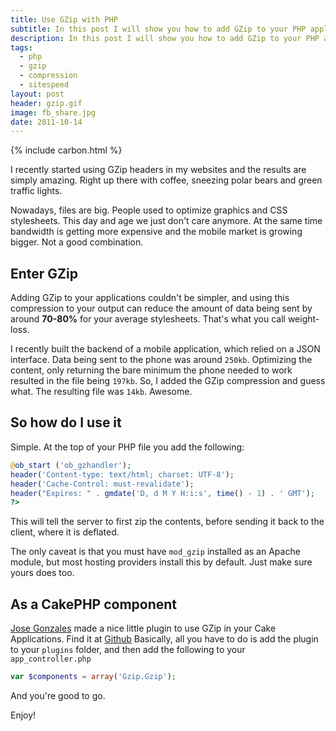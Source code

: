 ```yaml
---
title: Use GZip with PHP
subtitle: In this post I will show you how to add GZip to your PHP application
description: In this post I will show you how to add GZip to your PHP application
tags:
  - php
  - gzip
  - compression
  - sitespeed
layout: post
header: gzip.gif
image: fb_share.jpg
date: 2011-10-14
---
```


{% include carbon.html %}

I recently started using GZip headers in my websites and the results are simply amazing. Right up there with coffee, sneezing polar bears and green traffic lights.

Nowadays, files are big. People used to optimize graphics and CSS stylesheets. This day and age we just don't care anymore. At the same time bandwidth is getting more expensive and the mobile market is growing bigger. Not a good combination.

## Enter GZip

Adding GZip to your applications couldn't be simpler, and using this compression to your output can reduce the amount of data being sent by around **70-80%** for your average stylesheets. That's what you call weight-loss.

I recently built the backend of a mobile application, which relied on a JSON interface. Data being sent to the phone was around `250kb`. Optimizing the content, only returning the bare minimum the phone needed to work resulted in the file being `197kb`. So, I added the GZip compression and guess what. The resulting file was `14kb`. Awesome.

## So how do I use it

Simple. At the top of your PHP file you add the following:

```php
@ob_start ('ob_gzhandler');
header('Content-type: text/html; charset: UTF-8');
header('Cache-Control: must-revalidate');
header("Expires: " . gmdate('D, d M Y H:i:s', time() - 1) . ' GMT');
?>
```

This will tell the server to first zip the contents, before sending it back to the client, where it is deflated.

The only caveat is that you must have `mod_gzip` installed as an Apache module, but most hosting providers install this by default. Just make sure yours does too.

## As a CakePHP component

[Jose Gonzales][1] made a nice little plugin to use GZip in your Cake Applications. Find it at [Github][2] Basically, all you have to do is add the plugin to your `plugins` folder, and then add the following to your `app_controller.php`

```php
var $components = array('Gzip.Gzip');
```

And you're good to go.

Enjoy!

[1]: http://josediazgonzalez.com/ "Jose Gonzales"
[2]: https://github.com/josegonzalez/gzip-component/ "CakePHP Gzip Component"
